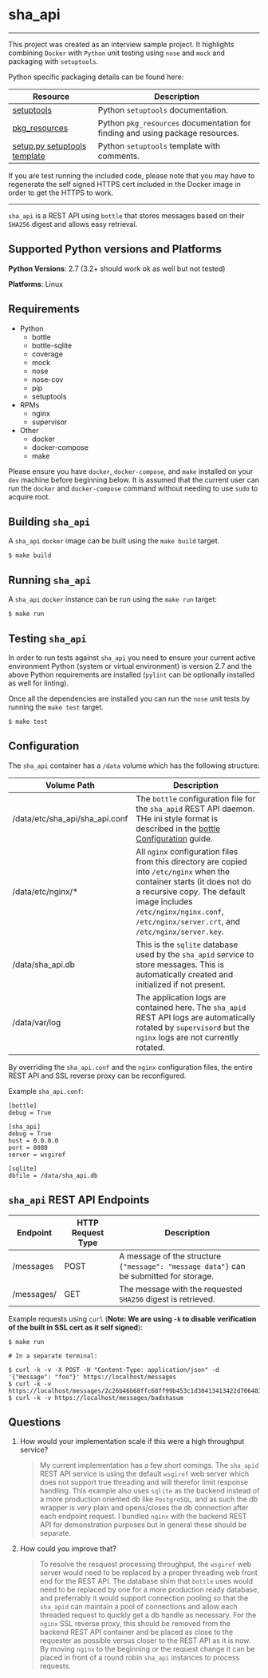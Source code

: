 # sha_api
---

This project was created as an interview sample project. It highlights combining `Docker` with `Python` unit testing using `nose` and `mock` and packaging with `setuptools`.

Python specific packaging details can be found here:

|Resource                                                                                                        |Description                                                                  |
|----------------------------------------------------------------------------------------------------------------|-----------------------------------------------------------------------------|
|[setuptools](http://setuptools.readthedocs.io/en/latest/setuptools.html#configuring-setup-using-setup-cfg-files)|Python `setuptools` documentation.                                           |
|[pkg_resources](http://setuptools.readthedocs.io/en/latest/pkg_resources.html)                                  |Python `pkg_resources` documentation for finding and using package resources.|
|[setup.py setuptools template](https://gist.github.com/ju2wheels/0c52e997b513a4b4c5bd)                          |Python `setuptools` template with comments.                                  |

If you are test running the included code, please note that you may have to regenerate the self signed HTTPS cert included in the Docker image in order to get the HTTPS to work.

---

`sha_api` is a REST API using `bottle` that stores messages based on their `SHA256` digest and allows easy retrieval.

## Supported Python versions and Platforms

**Python Versions**: 2.7 (3.2+ should work ok as well but not tested)

**Platforms**: Linux

## Requirements

* Python
  * bottle
  * bottle-sqlite
  * coverage
  * mock
  * nose
  * nose-cov
  * pip
  * setuptools
* RPMs
  * nginx
  * supervisor
* Other
  * docker
  * docker-compose
  * make

Please ensure you have `docker`, `docker-compose`, and `make` installed on your `dev` machine before beginning below. It is assumed that the current user can run the `docker` and `docker-compose` command without needing to use `sudo` to acquire root.

## Building `sha_api`

A `sha_api` `docker` image can be built using the `make build` target. 

```
$ make build
```

## Running `sha_api`

A `sha_api` `docker` instance can be run using the `make run` target:

```
$ make run
```

## Testing `sha_api`

In order to run tests against `sha_api` you need to ensure your current active environment Python (system or virtual environment) is version 2.7 and the above Python requirements are installed (`pylint` can be optionally installed as well for linting).

Once all the dependencies are installed you can run the `nose` unit tests by running the `make test` target.

```
$ make test
```

## Configuration

The `sha_api` container has a `/data` volume which has the following structure:

|Volume Path                   |Description|
|------------------------------|-----------|
|/data/etc/sha_api/sha_api.conf|The `bottle` configuration file for the `sha_apid` REST API daemon. THe ini style format is described in the [bottle Configuration](http://bottlepy.org/docs/dev/configuration.html) guide.|
|/data/etc/nginx/*             |All `nginx` configuration files from this directory are copied into `/etc/nginx` when the container starts (it does not do a recursive copy. The default image includes `/etc/nginx/nginx.conf`, `/etc/nginx/server.crt`, and `/etc/nginx/server.key`.|
|/data/sha_api.db              |This is the `sqlite` database used by the `sha_apid` service to store messages. This is automatically created and initialized if not present.|
|/data/var/log                 |The application logs are contained here. The `sha_apid` REST API logs are automatically rotated by `supervisord` but the `nginx` logs are not currently rotated.|

By overriding the `sha_api.conf` and the `nginx` configuration files, the entire REST API and SSL reverse proxy can be reconfigured.

Example `sha_api.conf`:

```
[bottle]
debug = True

[sha_api]
debug = True
host = 0.0.0.0
port = 8080
server = wsgiref

[sqlite]
dbfile = /data/sha_api.db
```

## `sha_api` REST API Endpoints

|Endpoint          |HTTP Request Type|Description|
|------------------|-----------------|-----------|
|/messages         |POST             |A message of the structure `{"message": "message data"}` can be submitted for storage.|
|/messages/<digest>|GET              |The message with the requested `SHA256` digest is retrieved.|

Example requests using `curl` (**Note: We are using `-k` to disable verification of the built in SSL cert as it self signed**):

```
$ make run

# In a separate terminal:

$ curl -k -v -X POST -H "Content-Type: application/json" -d '{"message": "foo"}' https://localhost/messages
$ curl -k -v https://localhost/messages/2c26b46b68ffc68ff99b453c1d30413413422d706483bfa0f98a5e886266e7ae
$ curl -k -v https://localhost/messages/badshasum
```

## Questions

1. How would your implementation scale if this were a high throughput service?
    > My current implementation has a few short comings. The `sha_apid` REST API service is using the default `wsgiref` web server which does not support true threading and will therefor limit response handling. This example also uses `sqlite` as the backend instead of a more production oriented db like `PostgreSQL`, and as such the db wrapper is very plain and opens/closes the db connection after each endpoint request. I bundled `nginx` with the backend REST API for demonstration purposes but in general these should be separate. 
2. How could you improve that?
    > To resolve the resquest processing throughput, the `wsgiref` web server would need to be replaced by a proper threading web front end for the REST API. The database shim that `bottle` uses would need to be replaced by one for a more production ready database, and preferrably it would support connection pooling so that the `sha_apid` can maintain a pool of connections and allow each threaded request to quickly get a db handle as necessary. For the `nginx` SSL reverse proxy, this should be removed from the backend REST API container and be placed as close to the requester as possible versus closer to the REST API as it is now. By moving `nginx` to the beginning or the request change it can be placed in front of a round robin `sha_api` instances to process requests.
